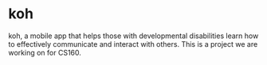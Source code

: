 # koh
koh, a mobile app that helps those with developmental disabilities learn how to effectively communicate and interact with others. This is a project we are working on for CS160. 
